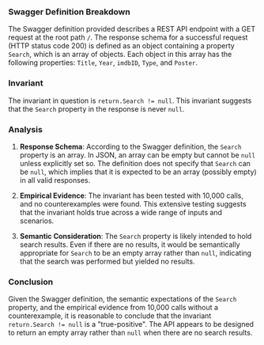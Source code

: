 ### Swagger Definition Breakdown

The Swagger definition provided describes a REST API endpoint with a GET request at the root path `/`. The response schema for a successful request (HTTP status code 200) is defined as an object containing a property `Search`, which is an array of objects. Each object in this array has the following properties: `Title`, `Year`, `imdbID`, `Type`, and `Poster`.

### Invariant

The invariant in question is `return.Search != null`. This invariant suggests that the `Search` property in the response is never `null`.

### Analysis

1. **Response Schema**: According to the Swagger definition, the `Search` property is an array. In JSON, an array can be empty but cannot be `null` unless explicitly set so. The definition does not specify that `Search` can be `null`, which implies that it is expected to be an array (possibly empty) in all valid responses.

2. **Empirical Evidence**: The invariant has been tested with 10,000 calls, and no counterexamples were found. This extensive testing suggests that the invariant holds true across a wide range of inputs and scenarios.

3. **Semantic Consideration**: The `Search` property is likely intended to hold search results. Even if there are no results, it would be semantically appropriate for `Search` to be an empty array rather than `null`, indicating that the search was performed but yielded no results.

### Conclusion

Given the Swagger definition, the semantic expectations of the `Search` property, and the empirical evidence from 10,000 calls without a counterexample, it is reasonable to conclude that the invariant `return.Search != null` is a "true-positive". The API appears to be designed to return an empty array rather than `null` when there are no search results.
